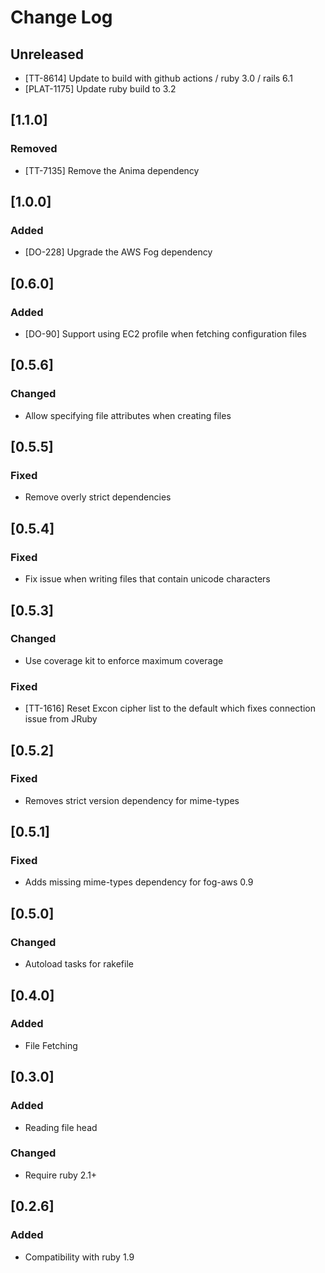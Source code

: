 # Change Log

## Unreleased

- [TT-8614] Update to build with github actions / ruby 3.0 / rails 6.1
- [PLAT-1175] Update ruby build to 3.2

## [1.1.0]

### Removed

- [TT-7135] Remove the Anima dependency

## [1.0.0]

### Added

- [DO-228] Upgrade the AWS Fog dependency

## [0.6.0]

### Added

- [DO-90] Support using EC2 profile when fetching configuration files

## [0.5.6]

### Changed

- Allow specifying file attributes when creating files

## [0.5.5]

### Fixed

- Remove overly strict dependencies

## [0.5.4]

### Fixed

- Fix issue when writing files that contain unicode characters

## [0.5.3]

### Changed

- Use coverage kit to enforce maximum coverage

### Fixed

- [TT-1616] Reset Excon cipher list to the default which fixes connection issue from JRuby

## [0.5.2]

### Fixed

- Removes strict version dependency for mime-types

## [0.5.1]

### Fixed

- Adds missing mime-types dependency for fog-aws 0.9

## [0.5.0]

### Changed

- Autoload tasks for rakefile

## [0.4.0]

### Added

- File Fetching

## [0.3.0]

### Added

- Reading file head

### Changed

- Require ruby 2.1+

## [0.2.6]

### Added

- Compatibility with ruby 1.9

